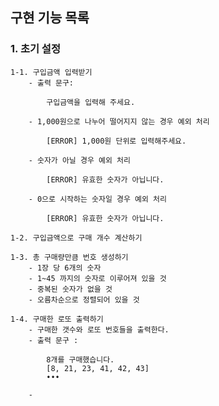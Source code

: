 ## 구현 기능 목록

### 1. 초기 설정

    1-1. 구입금액 입력받기
        - 출력 문구: 
        
            구입금액을 입력해 주세요.

        - 1,000원으로 나누어 떨어지지 않는 경우 예외 처리

            [ERROR] 1,000원 단위로 입력해주세요.

        - 숫자가 아닐 경우 예외 처리

            [ERROR] 유효한 숫자가 아닙니다.
      
        - 0으로 시작하는 숫자일 경우 예외 처리

            [ERROR] 유효한 숫자가 아닙니다.

    1-2. 구입금액으로 구매 개수 계산하기

    1-3. 총 구매량만큼 번호 생성하기
        - 1장 당 6개의 숫자
        - 1~45 까지의 숫자로 이루어져 있을 것
        - 중복된 숫자가 없을 것
        - 오름차순으로 정렬되어 있을 것

    1-4. 구매한 로또 출력하기
        - 구매한 갯수와 로또 번호들을 출력한다.
        - 출력 문구 : 

            8개를 구매했습니다.
            [8, 21, 23, 41, 42, 43]
            •••

        - 


      
